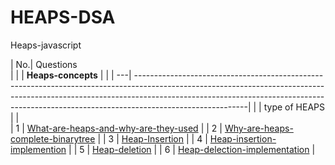# HEAPS-DSA
Heaps-javascript

| No.| Questions                                                                                                                                                               
|
|    | **Heaps-concepts**  |                                                                                                                                                       |
| ---| ----------------------------------------------------------------------------------------------------------------------------------------------------------------------------------------------------------------------------------------------------------------------|
|    | type of HEAPS  |                                                                                                                                                           |      
| 1  | [What-are-heaps-and-why-are-they-used](#)                                                                                                                                   |
| 2  | [Why-are-heaps-complete-binarytree](#)                                                                                                                                      |
| 3  | [Heap-Insertion](#)                                                                                                                                                         |
| 4  | [Heap-insertion-implemention](#)                                                                                                                                            |
| 5  | [Heap-deletion](#)                                                                                                                                                          |
| 6  | [Heap-delection-implementation](#)                                                                                                                                          |

